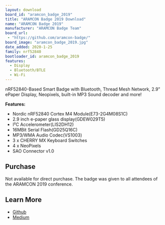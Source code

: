 ```yaml
---
layout: download
board_id: "aramcon_badge_2019"
title: "ARAMCON Badge 2019 Download"
name: "ARAMCON Badge 2019"
manufacturer: "ARAMCON Badge Team"
board_url:
 - "https://github.com/aramcon-badge/"
board_image: "aramcon_badge_2019.jpg"
date_added: 2020-1-25
family: nrf52840
bootloader_id: aramcon_badge_2019
features:
  - Display
  - Bluetooth/BTLE
  - Wi-Fi
---
```


nRF52840-Based Smart Badge with Bluetooth, Thread Mesh Network, 2.9" ePaper Display, Neopixels, built-in MP3 Sound decoder and more!

**Features:**
* Nordic nRF52840 Cortex M4 Module(E73-2G4M08S1C)
* 2.9 inch e-paper glass display(GDEW029T5)
* I²C Accelerometer(LIS2DH12)
* 16MBit Serial Flash(GD25Q16C)
* MP3/WMA Audio Codec(VS1003)
* 3 x CHERRY MX Keyboard Switches
* 4 x NeoPixels
* SAO Connector v1.0

## Purchase
Not available for direct purchase. The badge was given to all attendees of the ARAMCON 2019 conference.

## Learn More
* [Github](https://github.com/aramcon-badge/)
* [Medium](https://medium.com/@urish/the-smart-conference-badge-we-almost-failed-shipping-edb2b1ae85b6)
